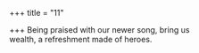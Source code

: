 +++
title = "11"

+++
Being praised with our newer song, bring us  
wealth, a refreshment made of heroes.  